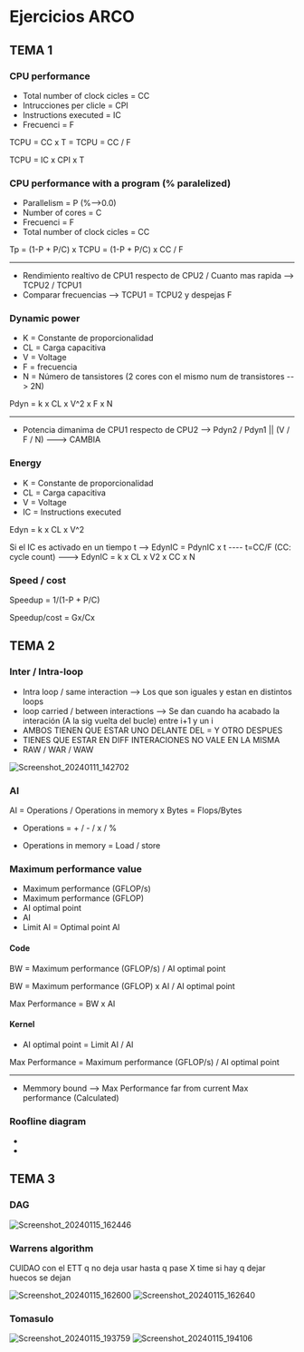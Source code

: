 # Ejercicios ARCO

## TEMA 1

### CPU performance

* Total number of clock cicles = CC
* Intrucciones per clicle = CPI
* Instructions executed = IC
* Frecuenci = F

TCPU = CC x T = TCPU = CC / F

TCPU = IC x CPI x T

### CPU performance with a program (% paralelized)

* Parallelism = P (%-->0.0)
* Number of cores = C
* Frecuenci = F
* Total number of clock cicles = CC

Tp = (1-P + P/C) x TCPU = (1-P + P/C) x CC / F

--------------
* Rendimiento realtivo de CPU1 respecto de CPU2 / Cuanto mas rapida --> TCPU2 / TCPU1
* Comparar frecuencias --> TCPU1 = TCPU2 y despejas F

### Dynamic power

* K = Constante de proporcionalidad
* CL = Carga capacitiva
* V = Voltage
* F = frecuencia
* N = Número de tansistores (2 cores con el mismo num de transistores --> 2N)

Pdyn = k x CL x V^2 x F x N

---------
* Potencia dimanima de CPU1 respecto de CPU2 --> Pdyn2 / Pdyn1 || (V / F / N) ---> CAMBIA

### Energy 

* K = Constante de proporcionalidad
* CL = Carga capacitiva
* V = Voltage
* IC = Instructions executed

Edyn = k x CL x V^2 

Si el IC es activado en un tiempo t --> EdynIC = PdynIC x t     ----    t=CC/F (CC: cycle count)    --->    EdynIC = k x CL x V2 x CC x N

### Speed / cost

Speedup = 1/(1-P + P/C)

Speedup/cost = Gx/Cx

## TEMA 2

### Inter / Intra-loop

* Intra loop / same interaction --> Los que son iguales y estan en distintos loops 
* loop carried / between interactions --> Se dan cuando ha acabado la interación (A la sig vuelta del bucle) entre i+1 y un i
* AMBOS TIENEN QUE ESTAR UNO DELANTE DEL = Y OTRO DESPUES
* TIENES QUE ESTAR EN DIFF INTERACIONES NO VALE EN LA MISMA
* RAW / WAR / WAW

![Screenshot_20240111_142702](https://github.com/HrnyGranny/ESI-UCLM/assets/91948162/4dbf686d-f950-482b-854a-be148770a4f9)

### AI

AI = Operations / Operations in memory x Bytes = Flops/Bytes

* Operations = + / - / x / %

* Operations in memory = Load / store

### Maximum performance value

* Maximum performance (GFLOP/s)
* Maximum performance (GFLOP)
* AI optimal point 
* AI
* Limit AI = Optimal point AI

#### Code

BW = Maximum performance (GFLOP/s) /  AI optimal point

BW = Maximum performance (GFLOP) x AI /  AI optimal point

Max Performance = BW x AI

#### Kernel

* AI optimal point = Limit AI / AI

Max Performance = Maximum performance (GFLOP/s) / AI optimal point

--------------------

* Memmory bound --> Max Performance far from current Max performance (Calculated)

### Roofline diagram

*  
* 

## TEMA 3

### DAG

![Screenshot_20240115_162446](https://github.com/HrnyGranny/ESI-UCLM/assets/91948162/d5dc70db-6d29-4fe1-8e66-b0ede0bb8281)


### Warrens algorithm

CUIDAO con el ETT q no deja usar hasta q pase X time si hay q dejar huecos se dejan

![Screenshot_20240115_162600](https://github.com/HrnyGranny/ESI-UCLM/assets/91948162/eca92a56-6a9d-43e3-b075-383b9496d6f8)
![Screenshot_20240115_162640](https://github.com/HrnyGranny/ESI-UCLM/assets/91948162/f866e81b-b8c8-485f-934a-9b8c7f4f6917)


### Tomasulo

![Screenshot_20240115_193759](https://github.com/HrnyGranny/ESI-UCLM/assets/91948162/aea9e13c-c3d1-46a2-9cf3-bbc0e027248a)
![Screenshot_20240115_194106](https://github.com/HrnyGranny/ESI-UCLM/assets/91948162/874a1251-8dc2-4971-bdbc-27df12290255)
